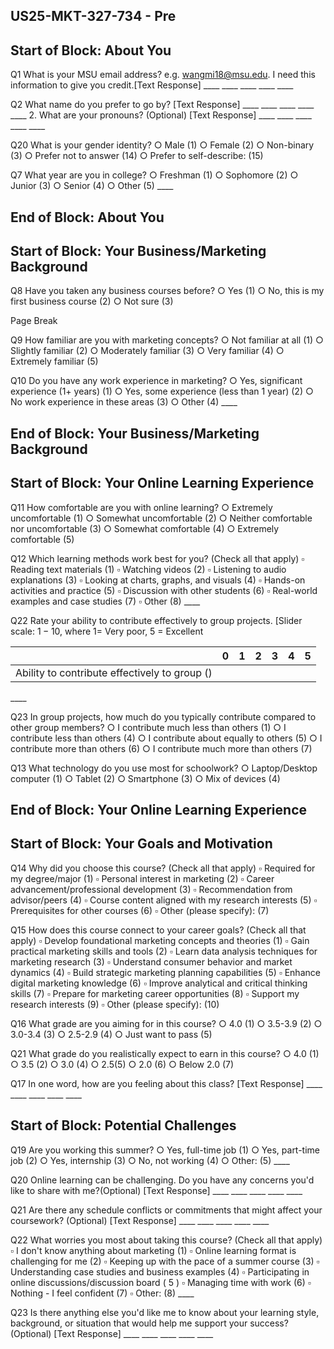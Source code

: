 ## US25-MKT-327-734 - Pre

## Start of Block: About You

Q1 What is your MSU email address? e.g. wangmi18@msu.edu. I need this information to give you credit.[Text Response]
$\_\_\_\_$
$\_\_\_\_$
$\_\_\_\_$
$\_\_\_\_$
$\_\_\_\_$

Q2 What name do you prefer to go by? [Text Response]
$\_\_\_\_$
$\_\_\_\_$
$\_\_\_\_$
$\_\_\_\_$
$\_\_\_\_$
2. What are your pronouns? (Optional) [Text Response]
$\_\_\_\_$
$\_\_\_\_$
$\_\_\_\_$
$\_\_\_\_$
$\_\_\_\_$

Q20 What is your gender identity?
$\bigcirc$ Male (1)
$\bigcirc$ Female (2)
$\bigcirc$ Non-binary (3)
$\bigcirc$ Prefer not to answer (14)
$\bigcirc$ Prefer to self-describe: (15)

Q7 What year are you in college?
$\bigcirc$ Freshman (1)
$\bigcirc$ Sophomore (2)
$\bigcirc$ Junior (3)
$\bigcirc$ Senior (4)
$\bigcirc$ Other (5) $\_\_\_\_$

## End of Block: About You

## Start of Block: Your Business/Marketing Background

Q8 Have you taken any business courses before?
$\bigcirc$ Yes (1)
$\bigcirc$ No, this is my first business course (2)
$\bigcirc$ Not sure (3)

Page Break

Q9 How familiar are you with marketing concepts?
$\bigcirc$ Not familiar at all (1)
$\bigcirc$ Slightly familiar (2)
$\bigcirc$ Moderately familiar (3)
$\bigcirc$ Very familiar (4)
$\bigcirc$ Extremely familiar (5)

Q10 Do you have any work experience in marketing?
$\bigcirc$ Yes, significant experience (1+ years) (1)
$\bigcirc$ Yes, some experience (less than 1 year) (2)
$\bigcirc$ No work experience in these areas (3)
$\bigcirc$ Other (4) $\_\_\_\_$

## End of Block: Your Business/Marketing Background

## Start of Block: Your Online Learning Experience

Q11 How comfortable are you with online learning?
$\bigcirc$ Extremely uncomfortable (1)
$\bigcirc$ Somewhat uncomfortable (2)
$\bigcirc$ Neither comfortable nor uncomfortable (3)
$\bigcirc$ Somewhat comfortable (4)
$\bigcirc$ Extremely comfortable (5)

Q12 Which learning methods work best for you? (Check all that apply)
$\square$ Reading text materials (1)
$\square$ Watching videos (2)
$\square$ Listening to audio explanations (3)
$\square$ Looking at charts, graphs, and visuals (4)
$\square$ Hands-on activities and practice (5)
$\square$ Discussion with other students (6)
$\square$ Real-world examples and case studies (7)
$\square$ Other (8) $\_\_\_\_$

Q22 Rate your ability to contribute effectively to group projects. [Slider scale: $1-10$, where $1=$ Very poor, 5 = Excellent

|  | 0 | 1 | 2 | 3 | 4 | 5 |
| :--- | :--- | :--- | :--- | :--- | :--- | :--- |
| Ability to contribute effectively to group () |  |  |  |  |  |  |

$\_\_\_\_$

Q23 In group projects, how much do you typically contribute compared to other group members?
$\bigcirc$ I contribute much less than others (1)
$\bigcirc$ I contribute less than others (4)
$\bigcirc$ I contribute about equally to others (5)
$\bigcirc$ I contribute more than others (6)
$\bigcirc$ I contribute much more than others (7)

Q13 What technology do you use most for schoolwork?
$\bigcirc$ Laptop/Desktop computer (1)
$\bigcirc$ Tablet (2)
$\bigcirc$ Smartphone (3)
$\bigcirc$ Mix of devices (4)

## End of Block: Your Online Learning Experience

## Start of Block: Your Goals and Motivation

Q14 Why did you choose this course? (Check all that apply)
$\square$ Required for my degree/major (1)
$\square$ Personal interest in marketing (2)
$\square$ Career advancement/professional development (3)
$\square$ Recommendation from advisor/peers (4)
$\square$ Course content aligned with my research interests (5)
$\square$ Prerequisites for other courses (6)
$\square$ Other (please specify): (7)

Q15 How does this course connect to your career goals? (Check all that apply)
$\square$ Develop foundational marketing concepts and theories (1)
$\square$ Gain practical marketing skills and tools (2)
$\square$ Learn data analysis techniques for marketing research (3)
$\square$ Understand consumer behavior and market dynamics (4)
$\square$ Build strategic marketing planning capabilities (5)
$\square$ Enhance digital marketing knowledge (6)
$\square$ Improve analytical and critical thinking skills (7)
$\square$ Prepare for marketing career opportunities (8)
$\square$ Support my research interests (9)
$\square$ Other (please specify): (10)

Q16 What grade are you aiming for in this course?
$\bigcirc$ 4.0 (1)
$\bigcirc$ 3.5-3.9 (2)
$\bigcirc$ 3.0-3.4 (3)
$\bigcirc$ 2.5-2.9 (4)
$\bigcirc$ Just want to pass (5)

Q21 What grade do you realistically expect to earn in this course?
$\bigcirc$ 4.0 (1)
$\bigcirc$ 3.5 (2)
$\bigcirc$ 3.0 (4)
$\bigcirc$ $2.5(5)$
$\bigcirc$ 2.0 (6)
$\bigcirc$ Below 2.0 (7)

Q17 In one word, how are you feeling about this class? [Text Response]
$\_\_\_\_$
$\_\_\_\_$
$\_\_\_\_$
$\_\_\_\_$
$\_\_\_\_$

## Start of Block: Potential Challenges

Q19 Are you working this summer?
$\bigcirc$ Yes, full-time job (1)
$\bigcirc$ Yes, part-time job (2)
$\bigcirc$ Yes, internship (3)
$\bigcirc$ No, not working (4)
$\bigcirc$ Other: (5) $\_\_\_\_$

Q20 Online learning can be challenging. Do you have any concerns you'd like to share with me?(Optional) [Text Response]
$\_\_\_\_$
$\_\_\_\_$
$\_\_\_\_$
$\_\_\_\_$
$\_\_\_\_$

Q21 Are there any schedule conflicts or commitments that might affect your coursework? (Optional) [Text Response]
$\_\_\_\_$
$\_\_\_\_$
$\_\_\_\_$
$\_\_\_\_$
$\_\_\_\_$

Q22 What worries you most about taking this course? (Check all that apply)
$\square$ I don't know anything about marketing (1)
$\square$ Online learning format is challenging for me (2)
$\square$ Keeping up with the pace of a summer course (3)
$\square$ Understanding case studies and business examples (4)
$\square$ Participating in online discussions/discussion board ( 5 )
$\square$ Managing time with work (6)
$\square$ Nothing - I feel confident (7)
$\square$ Other: (8) $\_\_\_\_$

Q23 Is there anything else you'd like me to know about your learning style, background, or situation that would help me support your success? (Optional) [Text Response]
$\_\_\_\_$
$\_\_\_\_$
$\_\_\_\_$
$\_\_\_\_$
$\_\_\_\_$

